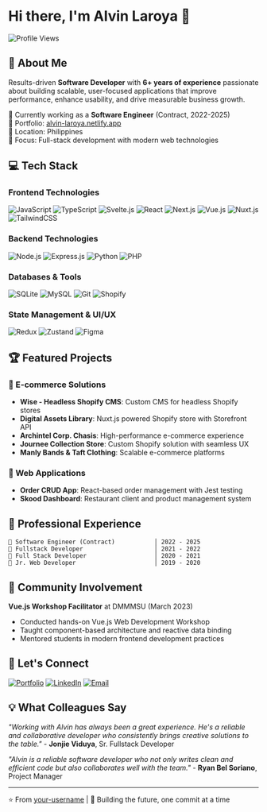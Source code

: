 # Hi there, I'm Alvin Laroya 👋

![Profile Views](https://komarev.com/ghpvc/?username=your-username&label=Profile%20views&color=0e75b6&style=flat)

## 🚀 About Me

Results-driven **Software Developer** with **6+ years of experience** passionate about building scalable, user-focused applications that improve performance, enhance usability, and drive measurable business growth.

🌱 Currently working as a **Software Engineer** (Contract, 2022-2025)  
💼 Portfolio: [alvin-laroya.netlify.app](https://alvin-laroya.netlify.app/)  
📍 Location: Philippines  
🎯 Focus: Full-stack development with modern web technologies

## 💻 Tech Stack

### Frontend Technologies
![JavaScript](https://img.shields.io/badge/JavaScript-F7DF1E?style=for-the-badge&logo=javascript&logoColor=black)
![TypeScript](https://img.shields.io/badge/TypeScript-007ACC?style=for-the-badge&logo=typescript&logoColor=white)
![Svelte.js](https://img.shields.io/badge/JavaScript-F7DF1E?style=for-the-badge&logo=svelte&logoColor=black)
![React](https://img.shields.io/badge/React-20232A?style=for-the-badge&logo=react&logoColor=61DAFB)
![Next.js](https://img.shields.io/badge/Next-black?style=for-the-badge&logo=next.js&logoColor=white)
![Vue.js](https://img.shields.io/badge/Vue.js-35495E?style=for-the-badge&logo=vuedotjs&logoColor=4FC08D)
![Nuxt.js](https://img.shields.io/badge/Nuxt-black?style=for-the-badge&logo=nuxt.js&logoColor=white)
![TailwindCSS](https://img.shields.io/badge/Tailwind_CSS-38B2AC?style=for-the-badge&logo=tailwind-css&logoColor=white)

### Backend Technologies
![Node.js](https://img.shields.io/badge/Node.js-43853D?style=for-the-badge&logo=node.js&logoColor=white)
![Express.js](https://img.shields.io/badge/Express.js-404D59?style=for-the-badge)
![Python](https://img.shields.io/badge/Python-3776AB?style=for-the-badge&logo=python&logoColor=white)
![PHP](https://img.shields.io/badge/PHP-777BB4?style=for-the-badge&logo=php&logoColor=white)

### Databases & Tools
![SQLite](https://img.shields.io/badge/SQLite-07405E?style=for-the-badge&logo=sqlite&logoColor=white)
![MySQL](https://img.shields.io/badge/MySQL-005C84?style=for-the-badge&logo=mysql&logoColor=white)
![Git](https://img.shields.io/badge/Git-F05032?style=for-the-badge&logo=git&logoColor=white)
![Shopify](https://img.shields.io/badge/Shopify-7AB55C?style=for-the-badge&logo=shopify&logoColor=white)

### State Management & UI/UX
![Redux](https://img.shields.io/badge/Redux-593D88?style=for-the-badge&logo=redux&logoColor=white)
![Zustand](https://img.shields.io/badge/Zustand-181717?style=for-the-badge)
![Figma](https://img.shields.io/badge/Figma-F24E1E?style=for-the-badge&logo=figma&logoColor=white)

## 🏆 Featured Projects

### 🛒 E-commerce Solutions
- **Wise - Headless Shopify CMS**: Custom CMS for headless Shopify stores
- **Digital Assets Library**: Nuxt.js powered Shopify store with Storefront API
- **Archintel Corp. Chasis**: High-performance e-commerce experience
- **Journee Collection Store**: Custom Shopify solution with seamless UX
- **Manly Bands & Taft Clothing**: Scalable e-commerce platforms

### 📱 Web Applications
- **Order CRUD App**: React-based order management with Jest testing
- **Skood Dashboard**: Restaurant client and product management system

## 🎯 Professional Experience

```
🔹 Software Engineer (Contract)           │ 2022 - 2025
🔹 Fullstack Developer                    │ 2021 - 2022  
🔹 Full Stack Developer                   │ 2020 - 2021
🔹 Jr. Web Developer                      │ 2019 - 2020
```

## 🌟 Community Involvement

**Vue.js Workshop Facilitator** at DMMMSU (March 2023)
- Conducted hands-on Vue.js Web Development Workshop
- Taught component-based architecture and reactive data binding
- Mentored students in modern frontend development practices

## 🤝 Let's Connect

[![Portfolio](https://img.shields.io/badge/Portfolio-000000?style=for-the-badge&logo=About.me&logoColor=white)](https://alvin-laroya.netlify.app/)
[![LinkedIn](https://img.shields.io/badge/LinkedIn-0077B5?style=for-the-badge&logo=linkedin&logoColor=white)]([https://linkedin.com/in/your-profile](https://www.linkedin.com/in/alvin-laroya-bb409a1a0/))
[![Email](https://img.shields.io/badge/Email-D14836?style=for-the-badge&logo=gmail&logoColor=white)](mailto:alvinreggaelaroya@gmail.com)

## 💡 What Colleagues Say

*"Working with Alvin has always been a great experience. He's a reliable and collaborative developer who consistently brings creative solutions to the table."* - **Jonjie Viduya**, Sr. Fullstack Developer

*"Alvin is a reliable software developer who not only writes clean and efficient code but also collaborates well with the team."* - **Ryan Bel Soriano**, Project Manager

---

⭐ From [your-username](https://github.com/alvinlaroyaa) | 🚀 Building the future, one commit at a time

